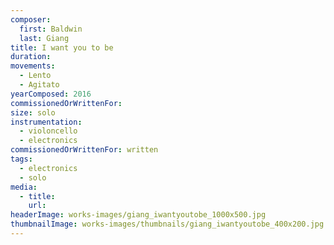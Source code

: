 ```yaml
---
composer:
  first: Baldwin
  last: Giang
title: I want you to be
duration:
movements:
  - Lento
  - Agitato
yearComposed: 2016
commissionedOrWrittenFor:
size: solo
instrumentation:
  - violoncello
  - electronics
commissionedOrWrittenFor: written
tags:
  - electronics
  - solo
media:
  - title:
    url:
headerImage: works-images/giang_iwantyoutobe_1000x500.jpg
thumbnailImage: works-images/thumbnails/giang_iwantyoutobe_400x200.jpg
---
```

